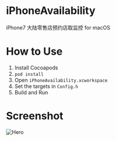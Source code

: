 # iPhoneAvailability
iPhone7 大陆零售店预约店取监控 for macOS 

# How to Use
1. Install Cocoapods
2. `pod install`
3. Open `iPhoneAvailability.xcworkspace`
4. Set the targets in `Config.h`
5. Build and Run

# Screenshot

![Hero](http://ww3.sinaimg.cn/large/69c30c5fjw1f87dcitjqxj20ip0kfn0n.jpg)
